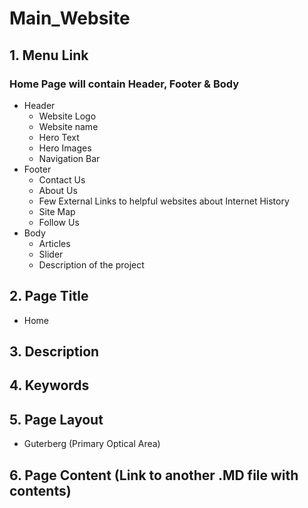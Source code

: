 # Main_Website

## 1. Menu Link

### Home Page will contain Header, Footer & Body

* Header
  * Website Logo
  * Website name
  * Hero Text
  * Hero Images
  * Navigation Bar
* Footer
  * Contact Us
  * About Us
  * Few External Links to helpful websites about Internet History
  * Site Map
  * Follow Us
* Body
  * Articles
  * Slider
  * Description of the project
  
## 2. Page Title
* Home
## 3. Description
## 4. Keywords
## 5. Page Layout
* Guterberg (Primary Optical Area)
## 6. Page Content (Link to another .MD file with contents)
